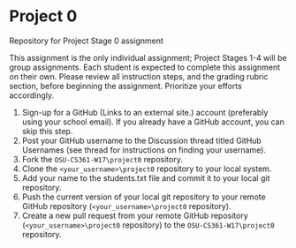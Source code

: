 # Project 0
Repository for Project Stage 0 assignment

This assignment is the only individual assignment; Project Stages 1-4 will be group assignments. Each student is expected to complete this assignment on their own. Please review all instruction steps, and the grading rubric section, before beginning the assignment. Prioritize your efforts accordingly.

1. Sign-up for a GitHub (Links to an external site.) account (preferably using your school email). If you already have a GitHub account, you can skip this step.
2. Post your GitHub username to the Discussion thread titled GitHub Usernames (see thread for instructions on finding your username).
3. Fork the ``OSU-CS361-W17\project0`` repository.
4. Clone the ``<your_username>\project0`` repository to your local system.
5. Add your name to the students.txt file and commit it to your local git repository.
6. Push the current version of your local git repository to your remote GitHub repository (``<your_username>\project0`` repository).
7. Create a new pull request from your remote GitHub repository (``<your_username>\project0`` repository) to the ``OSU-CS361-W17\project0`` repository.

